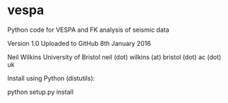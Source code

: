 # vespa
Python code for VESPA and FK analysis of seismic data

Version 1.0
Uploaded to GitHub 8th January 2016

Neil Wilkins
University of Bristol
neil (dot) wilkins (at) bristol (dot) ac (dot) uk

Install using Python (distutils):

python setup.py install
